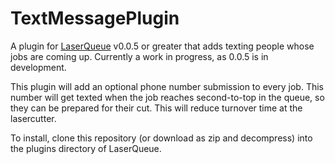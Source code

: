 # TextMessagePlugin
A plugin for [LaserQueue](https://github.com/LaserQueue/LaserQueue) v0.0.5 or greater that adds texting people whose jobs are coming up. Currently a work in progress, as 0.0.5 is in development.

This plugin will add an optional phone number submission to every job. This number will get texted when the job reaches second-to-top in the queue, so they can be prepared for their cut. This will reduce turnover time at the lasercutter.

To install, clone this repository (or download as zip and decompress) into the plugins directory of LaserQueue.
